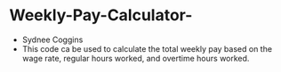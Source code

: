 # Weekly-Pay-Calculator-
* Sydnee Coggins
* This code ca be used to calculate the total weekly pay based on the wage rate, regular hours worked, and overtime hours worked.
